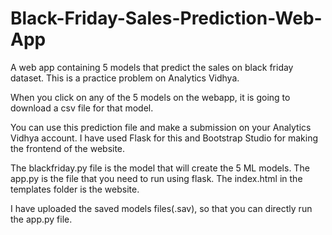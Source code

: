 # Black-Friday-Sales-Prediction-Web-App
A web app containing 5 models that predict the sales on black friday dataset. This is a practice problem on Analytics Vidhya.


When you click on any of the 5 models on the  webapp, it is going to download a csv file for that model.

You can use this prediction file and make a submission on your Analytics Vidhya account.
I have used Flask for this and Bootstrap Studio for making the frontend of the website.

The blackfriday.py file is the model that will create the 5 ML models. The app.py is the file that you need to run using flask. The index.html in the templates folder is the website.

I have uploaded the saved models files(.sav), so that you can directly run the app.py file.




